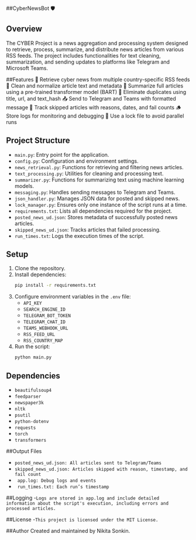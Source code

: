 ##CyberNewsBot 🛡️

## Overview
The CYBER Project is a news aggregation and processing system designed to retrieve, process, summarize, and distribute news articles from various RSS feeds. The project includes functionalities for text cleaning, summarization, and sending updates to platforms like Telegram and Microsoft Teams.

##Features
🔎 Retrieve cyber news from multiple country-specific RSS feeds
🧼 Clean and normalize article text and metadata
🧠 Summarize full articles using a pre-trained transformer model (BART)
🔁 Eliminate duplicates using title, url, and text_hash
📤 Send to Telegram and Teams with formatted message
📂 Track skipped articles with reasons, dates, and fail counts
🪵 Store logs for monitoring and debugging
🔐 Use a lock file to avoid parallel runs

## Project Structure
- `main.py`: Entry point for the application.
- `config.py`: Configuration and environment settings.
- `news_retrieval.py`: Functions for retrieving and filtering news articles.
- `text_processing.py`: Utilities for cleaning and processing text.
- `summarizer.py`: Functions for summarizing text using machine learning models.
- `messaging.py`: Handles sending messages to Telegram and Teams.
- `json_handler.py`: Manages JSON data for posted and skipped news.
- `lock_manager.py`: Ensures only one instance of the script runs at a time.
- `requirements.txt`: Lists all dependencies required for the project.
- `posted_news_ud.json`: Stores metadata of successfully posted news articles.
- `skipped_news_ud.json`: Tracks articles that failed processing.
- `run_times.txt`: Logs the execution times of the script.

## Setup
1. Clone the repository.
2. Install dependencies:
   ```bash
   pip install -r requirements.txt
   ```
3. Configure environment variables in the `.env` file:
   - `API_KEY`
   - `SEARCH_ENGINE_ID`
   - `TELEGRAM_BOT_TOKEN`
   - `TELEGRAM_CHAT_ID`
   - `TEAMS_WEBHOOK_URL`
   - `RSS_FEED_URL`
   - `RSS_COUNTRY_MAP`
4. Run the script:
   ```bash
   python main.py

## Dependencies
- `beautifulsoup4`
- `feedparser`
- `newspaper3k`
- `nltk`
- `psutil`
- `python-dotenv`
- `requests`
- `torch`
- `transformers`


##Output Files
- ` posted_news_ud.json: All articles sent to Telegram/Teams `
- `skipped_news_ud.json: Articles skipped with reason, timestamp, and fail count`
- ` app.log: Debug logs and events`
- ` run_times.txt: Each run’s timestamp`

##Logging
-`Logs are stored in app.log and include detailed information about the script's execution, including errors and processed articles.`

##License
-`This project is licensed under the MIT License.`

##Author Created and maintained by Nikita Sonkin.
